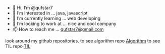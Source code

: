 - 👋 Hi, I’m @qufstar7
- 👀 I’m interested in ... java, javascript
- 🌱 I’m currently learning ... web developing
- 💞️ I’m looking to work at ... nice and cool company
- 📫 How to reach me ... qufstar7@gmail.com

look around my github repositories.
to see algorithm repo [Algorithm](https://github.com/qufstar7/Algorithm)
to see TIL repo [TIL](https://github.com/qufstar7/TIL)
<!---
qufstar7/qufstar7 is a ✨ special ✨ repository because its `README.md` (this file) appears on your GitHub profile.
You can click the Preview link to take a look at your changes.
--->
